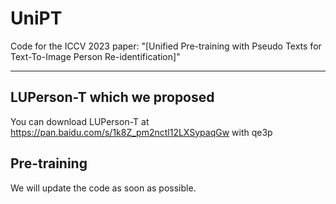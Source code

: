 # UniPT

Code for the ICCV 2023 paper: "[Unified Pre-training with Pseudo Texts for Text-To-Image Person Re-identification]"

---

## LUPerson-T which we proposed
You can download LUPerson-T at https://pan.baidu.com/s/1k8Z_pm2nctl12LXSypaqGw with qe3p

## Pre-training
We will update the code as soon as possible.
